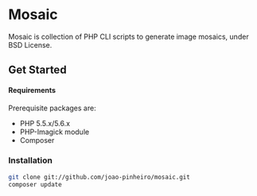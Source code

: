 Mosaic
======
Mosaic is collection of PHP CLI scripts to generate image mosaics, under BSD License.

Get Started
-----------

#### Requirements
Prerequisite packages are:

* PHP 5.5.x/5.6.x
* PHP-Imagick module
* Composer

### Installation
```bash
git clone git://github.com/joao-pinheiro/mosaic.git
composer update
```

